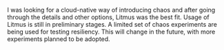 I was looking for a cloud-native way of introducing chaos and after going through the details 
and other options, Litmus was the best fit. Usage of Litmus is still in preliminary stages. 
A limited set of chaos experiments are being used for testing resiliency. This will change in the 
future, with more experiments planned to be adopted.
